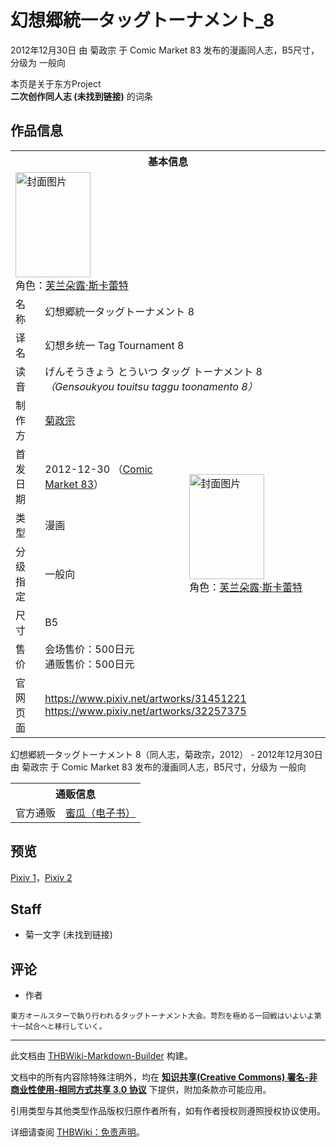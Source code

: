 # 幻想郷統一タッグトーナメント_8

<!-- source html: G:\repos\THBWiki-Markdown-Builder\THBWikiMarkdown\Temp\main\1\1a\ns0%3A%E5%B9%BB%E6%83%B3%E9%83%B7%E7%B5%B1%E4%B8%80%E3%82%BF%E3%83%83%E3%82%B0%E3%83%88%E3%83%BC%E3%83%8A%E3%83%A1%E3%83%B3%E3%83%88_8.html -->

2012年12月30日 由 菊政宗 于 Comic Market 83 发布的漫画同人志，B5尺寸，分级为 一般向

本页是关于东方Project  
 **二次创作同人志 (未找到链接)** 的词条
## 作品信息

<table><tbody><tr><th colspan="3">基本信息</th></tr><tr><td class="cover-artwork-mobile" colspan="2"><a href="./文件-幻想郷統一タッグトーナメント_8封面.jpg.md" class="image" title="封面图片"><img alt="封面图片" src="https://upload.thwiki.cc/thumb/4/47/%E5%B9%BB%E6%83%B3%E9%83%B7%E7%B5%B1%E4%B8%80%E3%82%BF%E3%83%83%E3%82%B0%E3%83%88%E3%83%BC%E3%83%8A%E3%83%A1%E3%83%B3%E3%83%88_8%E5%B0%81%E9%9D%A2.jpg/120px-%E5%B9%BB%E6%83%B3%E9%83%B7%E7%B5%B1%E4%B8%80%E3%82%BF%E3%83%83%E3%82%B0%E3%83%88%E3%83%BC%E3%83%8A%E3%83%A1%E3%83%B3%E3%83%88_8%E5%B0%81%E9%9D%A2.jpg" decoding="async" loading="lazy" width="120" height="168" srcset="https://upload.thwiki.cc/thumb/4/47/%E5%B9%BB%E6%83%B3%E9%83%B7%E7%B5%B1%E4%B8%80%E3%82%BF%E3%83%83%E3%82%B0%E3%83%88%E3%83%BC%E3%83%8A%E3%83%A1%E3%83%B3%E3%83%88_8%E5%B0%81%E9%9D%A2.jpg/180px-%E5%B9%BB%E6%83%B3%E9%83%B7%E7%B5%B1%E4%B8%80%E3%82%BF%E3%83%83%E3%82%B0%E3%83%88%E3%83%BC%E3%83%8A%E3%83%A1%E3%83%B3%E3%83%88_8%E5%B0%81%E9%9D%A2.jpg 1.5x, https://upload.thwiki.cc/thumb/4/47/%E5%B9%BB%E6%83%B3%E9%83%B7%E7%B5%B1%E4%B8%80%E3%82%BF%E3%83%83%E3%82%B0%E3%83%88%E3%83%BC%E3%83%8A%E3%83%A1%E3%83%B3%E3%83%88_8%E5%B0%81%E9%9D%A2.jpg/240px-%E5%B9%BB%E6%83%B3%E9%83%B7%E7%B5%B1%E4%B8%80%E3%82%BF%E3%83%83%E3%82%B0%E3%83%88%E3%83%BC%E3%83%8A%E3%83%A1%E3%83%B3%E3%83%88_8%E5%B0%81%E9%9D%A2.jpg 2x" data-file-width="555" data-file-height="777"></a><div class="cover-char">角色：<a href="./芙兰朵露·斯卡蕾特.md" title="芙兰朵露·斯卡蕾特">芙兰朵露·斯卡蕾特</a></div></td>
</tr><tr><td class="label">名称</td><td colspan="2"> 幻想郷統一タッグトーナメント 8 </td></tr><tr><td class="label">译名</td><td colspan="2"> 幻想乡统一 Tag Tournament 8 </td></tr><tr><td class="label">读音</td><td colspan="2"> げんそうきょう とういつ タッグ トーナメント 8 <i>（Gensoukyou touitsu taggu toonamento 8）</i> </td></tr><tr><td class="label">制作方</td><td><a href="./菊政宗.md" title="菊政宗">菊政宗</a></td><td class="cover-artwork" rowspan="6" style="min-width:168px;"><a href="./文件-幻想郷統一タッグトーナメント_8封面.jpg.md" class="image" title="封面图片"><img alt="封面图片" src="https://upload.thwiki.cc/thumb/4/47/%E5%B9%BB%E6%83%B3%E9%83%B7%E7%B5%B1%E4%B8%80%E3%82%BF%E3%83%83%E3%82%B0%E3%83%88%E3%83%BC%E3%83%8A%E3%83%A1%E3%83%B3%E3%83%88_8%E5%B0%81%E9%9D%A2.jpg/120px-%E5%B9%BB%E6%83%B3%E9%83%B7%E7%B5%B1%E4%B8%80%E3%82%BF%E3%83%83%E3%82%B0%E3%83%88%E3%83%BC%E3%83%8A%E3%83%A1%E3%83%B3%E3%83%88_8%E5%B0%81%E9%9D%A2.jpg" decoding="async" loading="lazy" width="120" height="168" srcset="https://upload.thwiki.cc/thumb/4/47/%E5%B9%BB%E6%83%B3%E9%83%B7%E7%B5%B1%E4%B8%80%E3%82%BF%E3%83%83%E3%82%B0%E3%83%88%E3%83%BC%E3%83%8A%E3%83%A1%E3%83%B3%E3%83%88_8%E5%B0%81%E9%9D%A2.jpg/180px-%E5%B9%BB%E6%83%B3%E9%83%B7%E7%B5%B1%E4%B8%80%E3%82%BF%E3%83%83%E3%82%B0%E3%83%88%E3%83%BC%E3%83%8A%E3%83%A1%E3%83%B3%E3%83%88_8%E5%B0%81%E9%9D%A2.jpg 1.5x, https://upload.thwiki.cc/thumb/4/47/%E5%B9%BB%E6%83%B3%E9%83%B7%E7%B5%B1%E4%B8%80%E3%82%BF%E3%83%83%E3%82%B0%E3%83%88%E3%83%BC%E3%83%8A%E3%83%A1%E3%83%B3%E3%83%88_8%E5%B0%81%E9%9D%A2.jpg/240px-%E5%B9%BB%E6%83%B3%E9%83%B7%E7%B5%B1%E4%B8%80%E3%82%BF%E3%83%83%E3%82%B0%E3%83%88%E3%83%BC%E3%83%8A%E3%83%A1%E3%83%B3%E3%83%88_8%E5%B0%81%E9%9D%A2.jpg 2x" data-file-width="555" data-file-height="777"></a><div class="cover-char">角色：<a href="./芙兰朵露·斯卡蕾特.md" title="芙兰朵露·斯卡蕾特">芙兰朵露·斯卡蕾特</a></div></td>
</tr><tr><td class="label">首发日期</td><td>2012-12-30&#160;（<a href="/展会作品列表?e=Comic+Market%2383">Comic Market 83</a>）</td></tr><tr><td class="label">类型</td><td>漫画</td></tr><tr><td class="label">分级指定</td><td>一般向</td></tr><tr><td class="label">尺寸</td><td>B5</td></tr><tr><td class="label">售价</td><td>会场售价：500日元<br>通贩售价：500日元</td></tr>
<tr><td class="label">官网页面</td><td colspan="2"><a rel="nofollow" class="external free" href="https://www.pixiv.net/artworks/31451221">https://www.pixiv.net/artworks/31451221</a><br><a rel="nofollow" class="external free" href="https://www.pixiv.net/artworks/32257375">https://www.pixiv.net/artworks/32257375</a></td></tr></tbody></table>

幻想郷統一タッグトーナメント 8（同人志，菊政宗，2012） - 2012年12月30日 由 菊政宗 于 Comic Market 83 发布的漫画同人志，B5尺寸，分级为 一般向

<table><tbody><tr><th colspan="3">通贩信息</th></tr><tr><td class="label">官方通贩</td><td colspan="2"><a rel="nofollow" class="external text" href="https://www.melonbooks.co.jp/detail/detail.php?product_id=246936">蜜瓜（电子书）</a></td></tr></tbody></table>


## 预览
  
[Pixiv 1](https://www.pixiv.net/artworks/31451221)，[Pixiv 2](https://www.pixiv.net/artworks/32257375)
  

## Staff
- 菊一文字 (未找到链接)

## 评论
- 作者

```
東方オールスターで執り行われるタッグトーナメント大会。苛烈を極める一回戦はいよいよ第十一試合へと移行していく。 
```

  
  

  





---

此文档由 [THBWiki-Markdown-Builder](https://github.com/Delsin-Yu/THBWiki-Markdown-Builder) 构建。

文档中的所有内容除特殊注明外，均在 [**知识共享(Creative Commons) 署名-非商业性使用-相同方式共享 3.0 协议**](https://creativecommons.org/licenses/by-sa/3.0/deed.zh-hans) 下提供，附加条款亦可能应用。

引用类型与其他类型作品版权归原作者所有，如有作者授权则遵照授权协议使用。

详细请查阅 [THBWiki：免责声明](https://thbwiki.cc/THBWiki:%E5%85%8D%E8%B4%A3%E5%A3%B0%E6%98%8E)。

